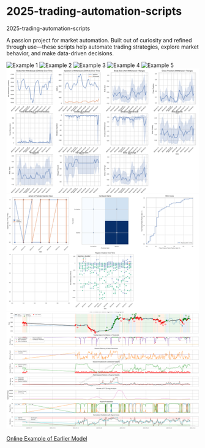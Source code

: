 # 2025-trading-automation-scripts
2025-trading-automation-scripts

A passion project for market automation.
Built out of curiosity and refined through use—these scripts help automate trading strategies, explore market behavior, and make data-driven decisions.

![Example 1](Figure_1.png)
![Example 2](Figure_2.png)
![Example 3](Figure_3.png)
![Example 4](Figure_4.png)
![Example 5](Figure_5.png)
![Example 6](Figure_6.png)
![Example 7](Figure_7.png)
![Example 8](Figure_8.png)

[Online Example of Earlier Model](http://api.jamessawyer.co.uk:8000/)
